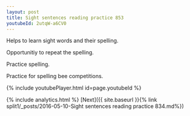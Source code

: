 ```yaml
---
layout: post
title: Sight sentences reading practice 853
youtubeId: 2utqW-a6CV0
---
```

 
 
Helps to learn sight words and their spelling.

Opportunitiy to repeat the spelling. 

Practice spelling. 
 
Practice for spelling bee competitions. 
 
{% include youtubePlayer.html id=page.youtubeId %}
 
 
{% include analytics.html %} 
[Next]({{ site.baseurl }}{% link  split1/_posts/2016-05-10-Sight sentences reading practice 834.md%})
 
